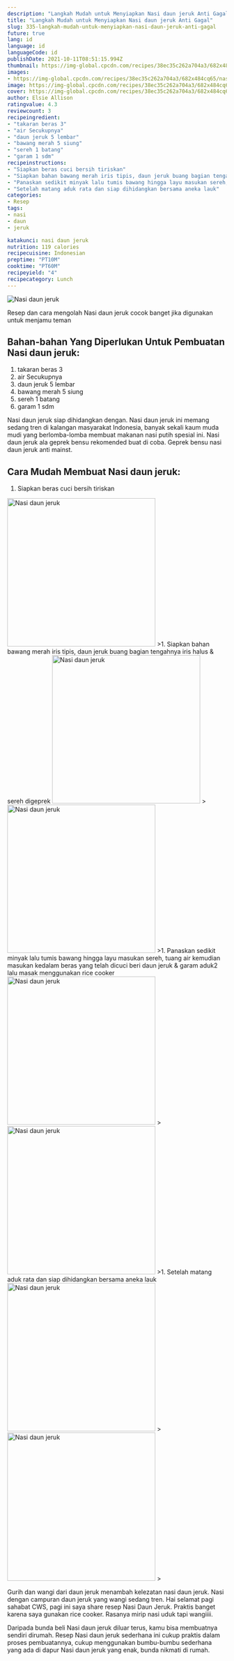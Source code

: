 ```yaml
---
description: "Langkah Mudah untuk Menyiapkan Nasi daun jeruk Anti Gagal"
title: "Langkah Mudah untuk Menyiapkan Nasi daun jeruk Anti Gagal"
slug: 335-langkah-mudah-untuk-menyiapkan-nasi-daun-jeruk-anti-gagal
future: true
lang: id
language: id
languageCode: id
publishDate: 2021-10-11T08:51:15.994Z 
thumbnail: https://img-global.cpcdn.com/recipes/38ec35c262a704a3/682x484cq65/nasi-daun-jeruk-foto-resep-utama.png
images:
- https://img-global.cpcdn.com/recipes/38ec35c262a704a3/682x484cq65/nasi-daun-jeruk-foto-resep-utama.png
image: https://img-global.cpcdn.com/recipes/38ec35c262a704a3/682x484cq65/nasi-daun-jeruk-foto-resep-utama.png
cover: https://img-global.cpcdn.com/recipes/38ec35c262a704a3/682x484cq65/nasi-daun-jeruk-foto-resep-utama.png
author: Elsie Allison
ratingvalue: 4.3
reviewcount: 3
recipeingredient:
- "takaran beras 3"
- "air Secukupnya"
- "daun jeruk 5 lembar"
- "bawang merah 5 siung"
- "sereh 1 batang"
- "garam 1 sdm"
recipeinstructions:
- "Siapkan beras cuci bersih tiriskan"
- "Siapkan bahan bawang merah iris tipis, daun jeruk buang bagian tengahnya iris halus &amp; sereh digeprek"
- "Panaskan sedikit minyak lalu tumis bawang hingga layu masukan sereh, tuang air kemudian masukan kedalam beras yang telah dicuci beri daun jeruk &amp; garam aduk2 lalu masak menggunakan rice cooker"
- "Setelah matang aduk rata dan siap dihidangkan bersama aneka lauk"
categories:
- Resep
tags:
- nasi
- daun
- jeruk

katakunci: nasi daun jeruk 
nutrition: 119 calories
recipecuisine: Indonesian
preptime: "PT10M"
cooktime: "PT60M"
recipeyield: "4"
recipecategory: Lunch
---
```



![Nasi daun jeruk](https://img-global.cpcdn.com/recipes/38ec35c262a704a3/682x484cq65/nasi-daun-jeruk-foto-resep-utama.png)

Resep dan cara mengolah  Nasi daun jeruk cocok banget jika digunakan untuk menjamu teman

<!--inarticleads1-->

## Bahan-bahan Yang Diperlukan Untuk Pembuatan Nasi daun jeruk:

1. takaran beras 3
1. air Secukupnya
1. daun jeruk 5 lembar
1. bawang merah 5 siung
1. sereh 1 batang
1. garam 1 sdm

Nasi daun jeruk siap dihidangkan dengan. Nasi daun jeruk ini memang sedang tren di kalangan masyarakat Indonesia, banyak sekali kaum muda mudi yang berlomba-lomba membuat makanan nasi putih spesial ini. Nasi daun jeruk ala geprek bensu rekomended buat di coba. Geprek bensu nasi daun jeruk anti mainst. 

<!--inarticleads2-->

## Cara Mudah Membuat Nasi daun jeruk:

1. Siapkan beras cuci bersih tiriskan
<img class="lazyload" data-src="https://img-global.cpcdn.com/steps/aec4683b3279b4e6/160x128cq70/nasi-daun-jeruk-langkah-memasak-1-foto.png" alt="Nasi daun jeruk" width="340" height="340">
>1. Siapkan bahan bawang merah iris tipis, daun jeruk buang bagian tengahnya iris halus &amp; sereh digeprek
<img class="lazyload" data-src="https://img-global.cpcdn.com/steps/6822b6a8ffc034e4/160x128cq70/nasi-daun-jeruk-langkah-memasak-2-foto.png" alt="Nasi daun jeruk" width="340" height="340">
><img class="lazyload" data-src="https://img-global.cpcdn.com/steps/7ac624ad4a1d2f90/160x128cq70/nasi-daun-jeruk-langkah-memasak-2-foto.png" alt="Nasi daun jeruk" width="340" height="340">
>1. Panaskan sedikit minyak lalu tumis bawang hingga layu masukan sereh, tuang air kemudian masukan kedalam beras yang telah dicuci beri daun jeruk &amp; garam aduk2 lalu masak menggunakan rice cooker
<img class="lazyload" data-src="https://img-global.cpcdn.com/steps/afa2a3c0eb2fa0c8/160x128cq70/nasi-daun-jeruk-langkah-memasak-3-foto.png" alt="Nasi daun jeruk" width="340" height="340">
><img class="lazyload" data-src="https://img-global.cpcdn.com/steps/ca7c87a5bbf36ec3/160x128cq70/nasi-daun-jeruk-langkah-memasak-3-foto.png" alt="Nasi daun jeruk" width="340" height="340">
>1. Setelah matang aduk rata dan siap dihidangkan bersama aneka lauk
<img class="lazyload" data-src="https://img-global.cpcdn.com/steps/a6ea1d7161b8234a/160x128cq70/nasi-daun-jeruk-langkah-memasak-4-foto.png" alt="Nasi daun jeruk" width="340" height="340">
><img class="lazyload" data-src="https://img-global.cpcdn.com/steps/0d204742a1620763/160x128cq70/nasi-daun-jeruk-langkah-memasak-4-foto.png" alt="Nasi daun jeruk" width="340" height="340">
>

Gurih dan wangi dari daun jeruk menambah kelezatan nasi daun jeruk. Nasi dengan campuran daun jeruk yang wangi sedang tren. Hai selamat pagi sahabat CWS, pagi ini saya share resep Nasi Daun Jeruk. Praktis banget karena saya gunakan rice cooker. Rasanya mirip nasi uduk tapi wangiiii. 

Daripada bunda beli  Nasi daun jeruk  diluar terus, kamu  bisa membuatnya sendiri dirumah. Resep  Nasi daun jeruk  sederhana ini cukup praktis dalam proses pembuatannya, cukup menggunakan bumbu-bumbu sederhana yang ada di dapur  Nasi daun jeruk  yang enak, bunda nikmati di rumah.
